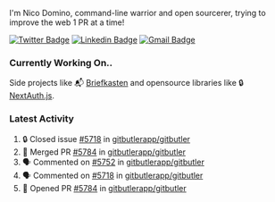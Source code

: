 
I'm Nico Domino, command-line warrior and open sourcerer, trying to improve the web 1 PR at a time!

[![Twitter Badge](https://img.shields.io/badge/-@ndom91-1ca0f1?style=flat-square&labelColor=1ca0f1&logo=twitter&logoColor=white&link=https://twitter.com/ndom91)](https://twitter.com/ndom91) [![Linkedin Badge](https://img.shields.io/badge/-ndom91-blue?style=flat-square&logo=Linkedin&logoColor=white&link=https://www.linkedin.com/in/ndom91/)](https://www.linkedin.com/in/ndom91/) [![Gmail Badge](https://img.shields.io/badge/-yo@ndo.dev-c14438?style=flat-square&logo=mail.ru&logoColor=white&link=mailto:yo@ndo.dev)](mailto:yo@ndo.dev)

### Currently Working On..

Side projects like 📬 [Briefkasten](https://briefkastenhq.com) and opensource libraries like 🔒 [NextAuth.js](https://github.com/nextauthjs/next-auth).

<!--START_SECTION_PROFILE_VIEWS:readme-info-->
<!--END_SECTION_PROFILE_VIEWS:readme-info-->

<!--START_SECTION_DAILY_COMMIT:readme-info-->
<!--END_SECTION_DAILY_COMMIT:readme-info-->

<!--START_SECTION_WEEKLY_COMMIT:readme-info-->
<!--END_SECTION_WEEKLY_COMMIT:readme-info-->

### Latest Activity

<!--START_SECTION:activity-->
1. 🔒 Closed issue [#5718](https://github.com/gitbutlerapp/gitbutler/issues/5718) in [gitbutlerapp/gitbutler](https://github.com/gitbutlerapp/gitbutler)
2. 🎉 Merged PR [#5784](https://github.com/gitbutlerapp/gitbutler/pull/5784) in [gitbutlerapp/gitbutler](https://github.com/gitbutlerapp/gitbutler)
3. 🗣 Commented on [#5752](https://github.com/gitbutlerapp/gitbutler/issues/5752#issuecomment-2527631695) in [gitbutlerapp/gitbutler](https://github.com/gitbutlerapp/gitbutler)
4. 🗣 Commented on [#5718](https://github.com/gitbutlerapp/gitbutler/issues/5718#issuecomment-2527556632) in [gitbutlerapp/gitbutler](https://github.com/gitbutlerapp/gitbutler)
5. 💪 Opened PR [#5784](https://github.com/gitbutlerapp/gitbutler/pull/5784) in [gitbutlerapp/gitbutler](https://github.com/gitbutlerapp/gitbutler)
<!--END_SECTION:activity-->
